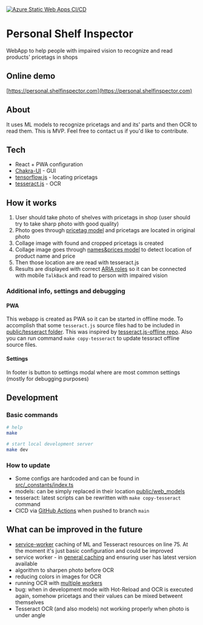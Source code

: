 [![Azure Static Web Apps CI/CD](https://github.com/DataSentics/personal-shelf-inspector-react/actions/workflows/azure-static-web-apps-icy-glacier-028ce5a03.yml/badge.svg)](https://github.com/DataSentics/personal-shelf-inspector-react/actions/workflows/azure-static-web-apps-icy-glacier-028ce5a03.yml)

# Personal Shelf Inspector

WebApp to help people with impaired vision to recognize and read products' pricetags in shops

## Online demo

[https://personal.shelfinspector.com](https://personal.shelfinspector.com)

## About

It uses ML models to recognize pricetags and and its' parts and then OCR to read them.
This is MVP. Feel free to contact us if you'd like to contribute.

## Tech

- React + PWA configuration
- [Chakra-UI](https://ux.stackexchange.com/a/125701) - GUI
- [tensorflow.js](https://www.tensorflow.org/js) - locating pricetags
- [tesseract.js](https://github.com/naptha/tesseract.js/) - OCR

## How it works

1. User should take photo of shelves with pricetags in shop (user should try to take sharp photo with good quality)
2. Photo goes through [pricetag model](public/web_models/names_and_prices/model.json) and pricetags are located in original photo
3. Collage image with found and cropped pricetags is created
4. Collage image goes through [names&prices model](public/web_models/names_and_prices/model.json) to detect location of product name and price
5. Then those location are are read with tesseract.js
6. Results are displayed with correct [ARIA roles](https://developer.mozilla.org/en-US/docs/Web/Accessibility/ARIA/Roles) so it can be connected with mobile `TalkBack` and read to person with impaired vision

### Additional info, settings and debugging

#### PWA

This webapp is created as PWA so it can be started in offline mode. To accomplish that some `tesseract.js` source files had to be included in [public/tesseract folder](public/tesseract/). This was inspired by [tesseract.js-offline repo](https://github.com/jeromewu/tesseract.js-offline/). Also you can run command `make copy-tesseract` to update tessract offline source files.

#### Settings

In footer is button to settings modal where are most common settings (mostly for debugging purposes)

## Development

### Basic commands

```bash
# help
make

# start local development server
make dev
```

### How to update

- Some configs are hardcoded and can be found in [src/\_constants/index.ts](src/_constants/index.ts)
- models: can be simply replaced in their location [public/web_models](public/web_models/)
- tesseract: latest scripts can be rewritten with `make copy-tesseract` command
- CICD via [GitHub Actions](.github/workflows/azure-static-web-apps-icy-glacier-028ce5a03.yml) when pushed to branch `main`

## What can be improved in the future

- [service-worker](src/service-worker.ts) caching of ML and Tesseract resources on line 75. At the moment it's just basic configuration and could be improved
- service worker - in [general caching](https://create-react-app.dev/docs/making-a-progressive-web-app/) and ensuring user has latest version available
- algorithm to sharpen photo before OCR
- reducing colors in images for OCR
- running OCR with [multiple workers](https://github.com/naptha/tesseract.js/blob/master/docs/examples.md#with-multiple-workers-to-speed-up)
- bug: when in development mode with Hot-Reload and OCR is executed again, somehow pricetags and their values can be mixed betweent themselves
- Tesseract OCR (and also models) not working properly when photo is under angle
